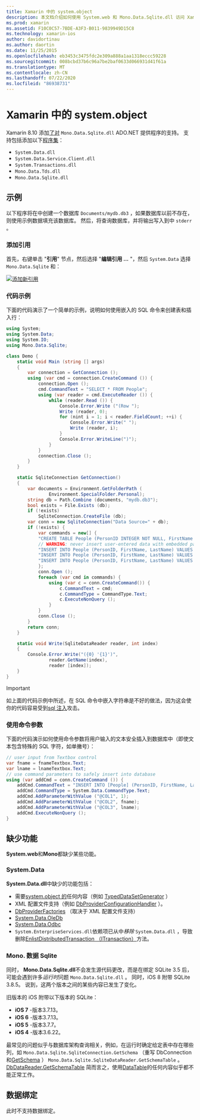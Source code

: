 ```yaml
---
title: Xamarin 中的 system.object
description: 本文档介绍如何使用 System.web 和 Mono.Data.Sqlite.dll 访问 Xamarin iOS 应用程序中的 SQLite 数据。
ms.prod: xamarin
ms.assetid: F10C0C57-7BDE-A3F3-B011-9839949D15C8
ms.technology: xamarin-ios
author: davidortinau
ms.author: daortin
ms.date: 11/25/2015
ms.openlocfilehash: eb3453c3475fdc2e309a888a1aa1318eccc59228
ms.sourcegitcommit: 008bcbd37b6c96a7be2baf0633d066931d41f61a
ms.translationtype: MT
ms.contentlocale: zh-CN
ms.lasthandoff: 07/22/2020
ms.locfileid: "86938731"
---
```

# <a name="systemdata-in-xamarinios"></a>Xamarin 中的 system.object

Xamarin 8.10 添加[了对](xref:System.Data) `Mono.Data.Sqlite.dll` ADO.NET 提供程序的支持。 支持包括添加以下[程序集](~/cross-platform/internals/available-assemblies.md)：

- `System.Data.dll`
- `System.Data.Service.Client.dll`
- `System.Transactions.dll`
- `Mono.Data.Tds.dll`
- `Mono.Data.Sqlite.dll`

<a name="Example"></a>

## <a name="example"></a>示例

以下程序将在中创建一个数据库 `Documents/mydb.db3` ，如果数据库以前不存在，则使用示例数据填充该数据库。 然后，将查询数据库，并将输出写入到中 `stderr` 。

### <a name="add-references"></a>添加引用

首先，右键单击 "**引用**" 节点，然后选择 "**编辑引用 ...** "，然后 `System.Data` 选择 `Mono.Data.Sqlite` 和：

[![添加新引用](system.data-images/edit-references-sml.png)](system.data-images/edit-references.png#lightbox)

### <a name="sample-code"></a>代码示例

下面的代码演示了一个简单的示例，说明如何使用嵌入的 SQL 命令来创建表和插入行：

```csharp
using System;
using System.Data;
using System.IO;
using Mono.Data.Sqlite;

class Demo {
    static void Main (string [] args)
    {
        var connection = GetConnection ();
        using (var cmd = connection.CreateCommand ()) {
            connection.Open ();
            cmd.CommandText = "SELECT * FROM People";
            using (var reader = cmd.ExecuteReader ()) {
                while (reader.Read ()) {
                    Console.Error.Write ("(Row ");
                    Write (reader, 0);
                    for (nint i = 1; i < reader.FieldCount; ++i) {
                        Console.Error.Write(" ");
                        Write (reader, i);
                    }
                    Console.Error.WriteLine(")");
                }
            }
            connection.Close ();
        }
    }

    static SqliteConnection GetConnection()
    {
        var documents = Environment.GetFolderPath (
                Environment.SpecialFolder.Personal);
        string db = Path.Combine (documents, "mydb.db3");
        bool exists = File.Exists (db);
        if (!exists)
            SqliteConnection.CreateFile (db);
        var conn = new SqliteConnection("Data Source=" + db);
        if (!exists) {
            var commands = new[] {
            "CREATE TABLE People (PersonID INTEGER NOT NULL, FirstName ntext, LastName ntext)",
            // WARNING: never insert user-entered data with embedded parameter values
            "INSERT INTO People (PersonID, FirstName, LastName) VALUES (1, 'First', 'Last')",
            "INSERT INTO People (PersonID, FirstName, LastName) VALUES (2, 'Dewey', 'Cheatem')",
            "INSERT INTO People (PersonID, FirstName, LastName) VALUES (3, 'And', 'How')",
            };
            conn.Open ();
            foreach (var cmd in commands) {
                using (var c = conn.CreateCommand()) {
                    c.CommandText = cmd;
                    c.CommandType = CommandType.Text;
                    c.ExecuteNonQuery ();
                }
            }
            conn.Close ();
        }
        return conn;
    }

    static void Write(SqliteDataReader reader, int index)
    {
        Console.Error.Write("({0} '{1}')",
                reader.GetName(index),
                reader [index]);
    }
}
```

> [!IMPORTANT]
> 如上面的代码示例中所述，在 SQL 命令中嵌入字符串是不好的做法，因为这会使你的代码容易受到[sql 注入](https://en.wikipedia.org/wiki/SQL_injection)攻击。

### <a name="using-command-parameters"></a>使用命令参数

下面的代码演示如何使用命令参数将用户输入的文本安全插入到数据库中（即使文本包含特殊的 SQL 字符，如单撇号）：

```csharp
// user input from Textbox control
var fname = fnameTextbox.Text;
var lname = lnameTextbox.Text;
// use command parameters to safely insert into database
using (var addCmd = conn.CreateCommand ()) {
    addCmd.CommandText = "INSERT INTO [People] (PersonID, FirstName, LastName) VALUES (@COL1, @COL2, @COL3)";
    addCmd.CommandType = System.Data.CommandType.Text;
    addCmd.AddParameterWithValue ("@COL1", 1);
    addCmd.AddParameterWithValue ("@COL2", fname);
    addCmd.AddParameterWithValue ("@COL3", lname);
    addCmd.ExecuteNonQuery ();
}
```

<a name="Missing_Functionality"></a>

## <a name="missing-functionality"></a>缺少功能

**System.web**和**Mono**都缺少某些功能。

<a name="System.Data"></a>

### <a name="systemdata"></a>System.Data

**System.Data.dll**中缺少的功能包括：

- 需要[system.object 的](xref:System.CodeDom)任何内容（例如 [TypedDataSetGenerator](xref:System.Data.TypedDataSetGenerator) ）
- XML 配置文件支持（例如 [DbProviderConfigurationHandler](xref:System.Data.Common.DbProviderConfigurationHandler) ）。
- [DbProviderFactories](xref:System.Data.Common.DbProviderFactories) （取决于 XML 配置文件支持）
- [System.Data.OleDb](xref:System.Data.OleDb)
- [System.Data.Odbc](xref:System.Data.Odbc)
- `System.EnterpriseServices.dll`依赖项已从中*移除* `System.Data.dll` ，导致删除[EnlistDistributedTransaction （ITransaction）](xref:System.Data.SqlClient.SqlConnection.EnlistDistributedTransaction*)方法。

<a name="Mono.Data.Sqlite"></a>

### <a name="monodatasqlite"></a>Mono. 数据 Sqlite

同时， **Mono.Data.Sqlite.dll**不会发生源代码更改，而是在绑定 SQLite 3.5 后，可能会遇到许多*运行时*问题 `Mono.Data.Sqlite.dll` 。 同时，iOS 8 附带 SQLite 3.8.5。 说到，这两个版本之间的某些内容已发生了变化。

旧版本的 iOS 附带以下版本的 SQLite：

- **iOS 7** -版本3.7.13。
- **iOS 6** -版本3.7.13。
- **iOS 5** -版本3.7.7。
- **iOS 4** -版本3.6.22。

最常见的问题似乎与数据库架构查询相关，例如，在运行时确定给定表中存在哪些列，如 `Mono.Data.Sqlite.SqliteConnection.GetSchema` （重写 DbConnection 和[GetSchema](xref:System.Data.Common.DbConnection.GetSchema) ） `Mono.Data.Sqlite.SqliteDataReader.GetSchemaTable` 。 [DbDataReader.GetSchemaTable](xref:System.Data.Common.DbDataReader.GetSchemaTable) 简而言之，使用[DataTable](xref:System.Data.DataTable)的任何内容似乎都不能正常工作。

<a name="Data_Binding"></a>

## <a name="data-binding"></a>数据绑定

此时不支持数据绑定。
